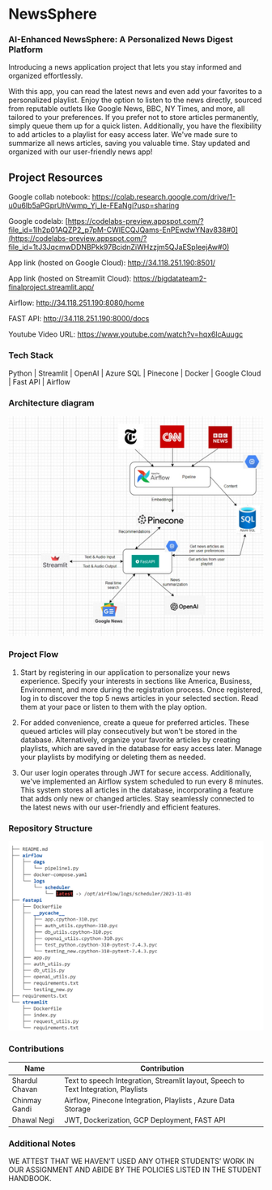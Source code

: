 # NewsSphere

### AI-Enhanced NewsSphere: A Personalized News Digest Platform

Introducing a news application project that lets you stay informed and organized effortlessly. 

With this app, you can read the latest news and even add your favorites to a personalized playlist. Enjoy the option to listen to the news directly, sourced from reputable outlets like Google News, BBC, NY Times, and more, all tailored to your preferences. If you prefer not to store articles permanently, simply queue them up for a quick listen. Additionally, you have the flexibility to add articles to a playlist for easy access later. We've made sure to summarize all news articles, saving you valuable time. Stay updated and organized with our user-friendly news app!

## Project Resources

Google collab notebook: https://colab.research.google.com/drive/1-u0u6Ib5aPGprUhVwmp_Yj_Ie-FEaNgi?usp=sharing

Google codelab: [https://codelabs-preview.appspot.com/?file_id=1Ih2p01AQZP2_p7pM-CWIECQJQams-EnPEwdwYNav838#0](https://codelabs-preview.appspot.com/?file_id=1tJ3JqcmwDDNBPkk97BcidnZiWHzzjm5QJaESpIeejAw#0)

App link (hosted on Google Cloud): http://34.118.251.190:8501/

App link (hosted on Streamlit Cloud): https://bigdatateam2-finalproject.streamlit.app/

Airflow: http://34.118.251.190:8080/home

FAST API: http://34.118.251.190:8000/docs

Youtube Video URL: https://www.youtube.com/watch?v=hqx6lcAuugc

### Tech Stack
Python | Streamlit | OpenAI | Azure SQL | Pinecone | Docker | Google Cloud | Fast API | Airflow

### Architecture diagram ###

![image](images/Newsphere_Data_Architecture.png)


### Project Flow

1) Start by registering in our application to personalize your news experience. Specify your interests in sections like America, Business, Environment, and more during the registration process. Once registered, log in to discover the top 5 news articles in your selected section. Read them at your pace or listen to them with the play option.

2) For added convenience, create a queue for preferred articles. These queued articles will play consecutively but won't be stored in the database. Alternatively, organize your favorite articles by creating playlists, which are saved in the database for easy access later. Manage your playlists by modifying or deleting them as needed.

3) Our user login operates through JWT for secure access. Additionally, we've implemented an Airflow system scheduled to run every 8 minutes. This system stores all articles in the database, incorporating a feature that adds only new or changed articles. Stay seamlessly connected to the latest news with our user-friendly and efficient features.


### Repository Structure

![image](images/Repo_structure.png)

### Contributions

| Name                            | Contribution                                                                            |  
| ------------------------------- | ----------------------------------------------------------------------------------------|
| Shardul Chavan                  | Text to speech Integration, Streamlit layout, Speech to Text Integration, Playlists     | 
| Chinmay Gandi                   | Airflow, Pinecone Integration, Playlists , Azure Data Storage                           | 
| Dhawal Negi                     | JWT, Dockerization, GCP Deployment, FAST API                                            |                                                  

### Additional Notes
WE ATTEST THAT WE HAVEN’T USED ANY OTHER STUDENTS’ WORK IN OUR ASSIGNMENT AND ABIDE BY THE POLICIES LISTED IN THE STUDENT HANDBOOK. 

